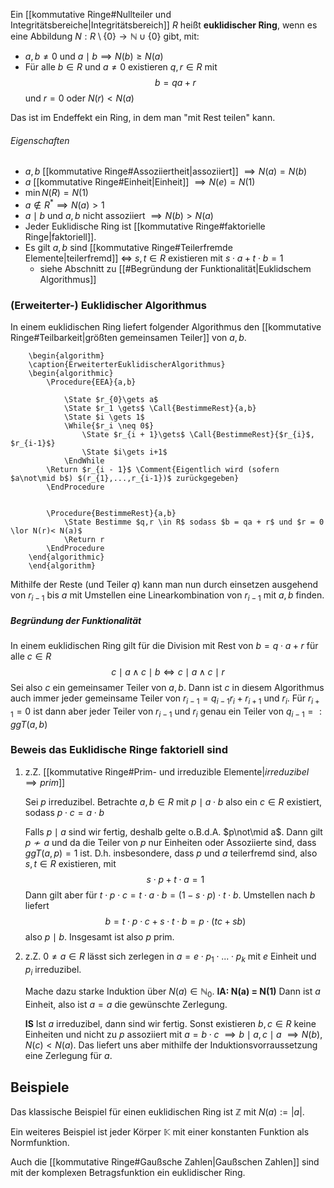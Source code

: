 Ein [[kommutative Ringe#Nullteiler und Integritätsbereiche|Integritätsbereich]] $R$ heißt **euklidischer Ring**, wenn es eine Abbildung $N:R \setminus \{0 \} \rightarrow \mathbb{N} \cup \{0 \}$ gibt, mit:
- $a,b \neq 0$ und $a \mid b \implies N(b) \geq N(a)$ 
- Für alle $b \in R$ und $a \neq 0$ existieren $q,r \in R$ mit $$b=qa+r$$ und $r = 0$ oder $N(r)< N(a)$

Das ist im Endeffekt ein Ring, in dem man "mit Rest teilen" kann. 

###### Eigenschaften
- $a,b$ [[kommutative Ringe#Assoziiertheit|assoziiert]] $\implies N(a) = N(b)$ 
- $a$ [[kommutative Ringe#Einheit|Einheit]] $\implies N(e) = N(1)$ 
- $\min N(R) = N(1)$ 
- $a \not \in R^{*} \implies N(a) > 1$ 
- $a \mid b$ und $a,b$ nicht assoziiert $\implies N(b) > N(a)$ 
- Jeder Euklidische Ring ist [[kommutative Ringe#faktorielle Ringe|faktoriell]]. 
- Es gilt $a,b$ sind [[kommutative Ringe#Teilerfremde Elemente|teilerfremd]] $\iff$ $s,t\in R$ existieren mit $s\cdot a + t \cdot b = 1$
	- siehe Abschnitt zu [[#Begründung der Funktionalität|Euklidschem Algorithmus]]

### (Erweiterter-) Euklidischer Algorithmus
In einem euklidischen Ring liefert folgender Algorithmus den [[kommutative Ringe#Teilbarkeit|größten gemeinsamen Teiler]] von $a,b$.
```pseudo
	\begin{algorithm}
	\caption{ErweiterterEuklidischerAlgorithmus}
	\begin{algorithmic}
		\Procedure{EEA}{a,b}
        
			\State $r_{0}\gets a$
			\State $r_1 \gets$ \Call{BestimmeRest}{a,b}
			\State $i \gets 1$
			\While{$r_i \neq 0$}
				\State $r_{i + 1}\gets$ \Call{BestimmeRest}{$r_{i}$, $r_{i-1}$}
				\State $i\gets i+1$
	        \EndWhile
	    \Return $r_{i - 1}$ \Comment{Eigentlich wird (sofern $a\not\mid b$) $(r_{1},...,r_{i-1})$ zurückgegeben}
        \EndProcedure

		
        \Procedure{BestimmeRest}{a,b}
	        \State Bestimme $q,r \in R$ sodass $b = qa + r$ und $r = 0 \lor N(r)< N(a)$
	        \Return r
        \EndProcedure
	\end{algorithmic}
	\end{algorithm}
```
Mithilfe der Reste (und Teiler $q$) kann man nun durch einsetzen ausgehend von $r_{i-1}$ bis $a$ mit Umstellen eine Linearkombination von $r_{i-1}$ mit $a,b$ finden.

##### Begründung der Funktionalität
In einem euklidischen Ring gilt für die Division mit Rest von $b = q \cdot a + r$ für alle $c \in R$ $$c \mid a \land c \mid b \iff c \mid a  \land c \mid r$$
Sei also $c$ ein gemeinsamer Teiler von $a,b$. Dann ist $c$ in diesem Algorithmus auch immer jeder gemeinsame Teiler von $r_{i-1} = q_{i-1}r_{i} + r_{i+1}$ und $r_{i}$. Für $r_{i+1} = 0$ ist dann aber jeder Teiler von $r_{i-1}$ und $r_{i}$ genau ein Teiler von $q_{i-1} =: ggT(a,b)$ 


### Beweis das Euklidische Ringe faktoriell sind
1) z.Z. [[kommutative Ringe#Prim- und irreduzible Elemente|$irreduzibel \implies prim$]]

	Sei $p$ irreduzibel.  Betrachte $a,b \in R$ mit $p\mid a \cdot b$ also ein $c \in R$ existiert, sodass $p\cdot c = a\cdot b$
	
	 Falls $p \mid a$ sind wir fertig, deshalb gelte o.B.d.A. $p\not\mid a$. Dann gilt $p \not \sim a$ und da die Teiler von $p$ nur Einheiten oder Assoziierte sind, dass $ggT(a,p) = 1$ ist. D.h. insbesondere, dass $p$ und $a$ teilerfremd sind, also $s,t \in R$ existieren, mit $$s\cdot p+t\cdot a = 1$$ Dann gilt aber für $t\cdot p \cdot c = t \cdot a \cdot b = (1-s \cdot p)\cdot t \cdot b$. Umstellen nach $b$ liefert$$b=t\cdot p \cdot c + s\cdot t \cdot b = p\cdot(tc +sb)$$also $p\mid b$. Insgesamt ist also $p$ prim.

2) z.Z. $0 \neq a \in R$ lässt sich zerlegen in $a = e \cdot p_{1}\cdot ... \cdot p_{k}$ mit $e$ Einheit und $p_{i}$ irreduzibel.

	Mache dazu starke Induktion über $N(a)\in \mathbb{N}_{0}$. 
	**IA: N(a) = N(1)** 
		Dann ist $a$ Einheit, also ist $a = a$ die gewünschte Zerlegung.

	**IS**
		Ist $a$ irreduzibel, dann sind wir fertig. Sonst existieren $b,c\in R$ keine Einheiten und nicht zu $p$ assoziiert mit $a=b\cdot c$ $\implies b \mid a, c \mid a$ $\implies N(b), N(c) < N(a)$. Das liefert uns aber mithilfe der Induktionsvorraussetzung eine Zerlegung für $a$. 

## Beispiele
Das klassische Beispiel für einen euklidischen Ring ist $\mathbb{Z}$ mit $N(a) := \vert a \vert$.

Ein weiteres Beispiel ist jeder Körper $\mathbb{K}$ mit einer konstanten Funktion als Normfunktion.

Auch die [[kommutative Ringe#Gaußsche Zahlen|Gaußschen Zahlen]] sind mit der komplexen Betragsfunktion ein euklidischer Ring.
